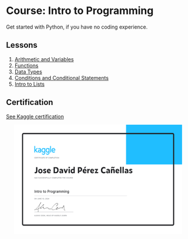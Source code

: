 # Course: Intro to Programming

Get started with Python, if you have no coding experience.

## Lessons

1. [Arithmetic and Variables](/Intro%20to%20Programming/exercise-arithmetic-and-variables.ipynb)
2. [Functions](/Intro%20to%20Programming/exercise-functions.ipynb)
3. [Data Types](/Intro%20to%20Programming/exercise-data-types.ipynb)
4. [Conditions and Conditional Statements](/Intro%20to%20Programming/exercise-conditions-and-conditional-statements.ipynb)
5. [Intro to Lists](/Intro%20to%20Programming/exercise-intro-to-lists.ipynb)

## Certification

[See Kaggle certification](https://www.kaggle.com/learn/certification/jdperez96/intro-to-programming)

<p align="center">
  <a href="https://www.kaggle.com/learn/certification/jdperez96/intro-to-programming">
    <img width="460" height="300" src="./Jose%20David%20P%C3%A9rez%20Ca%C3%B1ellas%20-%20Intro%20to%20Programming.png">
  </a>
</p>
